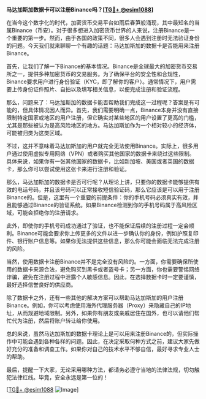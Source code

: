 **马达加斯加数据卡可以注册Binance吗？[[TG💪+ @esim1088](https://t.me/s/esim1088)]**

在当今这个数字化的时代，加密货币交易平台如雨后春笋般涌现，其中最知名的当属Binance（币安）。对于很多想进入加密货币世界的人来说，注册Binance是一个重要的第一步。然而，由于各国的政策不同，很多人会遇到注册时无法验证身份的问题。今天我们就来聊聊一个有趣的话题：马达加斯加的数据卡是否能用来注册Binance。

首先，让我们了解一下Binance的基本情况。Binance是全球最大的加密货币交易所之一，提供多种加密货币的交易服务。为了确保平台的安全性和合规性，Binance要求用户进行身份验证（KYC，即了解你的客户）。通常情况下，用户需要上传身份证件照片、自拍以及填写相关信息，以便完成注册和验证流程。

那么，问题来了：马达加斯加的数据卡能否帮助我们完成这一过程呢？答案是有可能的，但具体情况因人而异。首先，我们需要明确一点，Binance本身并没有直接限制特定国家或地区的用户注册，但它确实对某些地区的用户设置了更高的门槛，尤其是那些被认为是高风险地区的地方。马达加斯加作为一个相对较小的经济体，可能被归类为这类区域。

不过，这并不意味着马达加斯加的用户就完全无法使用Binance。实际上，很多用户通过使用虚拟专用网络（VPN）或者购买其他国家的数据卡来绕过这些限制。具体来说，如果你有一张其他国家的数据卡，比如新加坡、美国或者英国的数据卡，那么你可以尝试使用这张卡来进行注册和验证。

那么，马达加斯加的数据卡是否可行呢？从理论上讲，只要你的数据卡能够提供有效的电话号码，并且该号码可以正常接收短信验证码，那么它应该是可以用于注册Binance的。但是，这里有一个重要的前提条件：你的手机号码必须真实有效，并且能够通过Binance的验证系统。如果Binance检测到你的手机号码属于高风险区域，可能会拒绝你的注册请求。

此外，即使你的手机号码成功通过了验证，也不能保证后续的注册过程一定会顺利。Binance可能会要求你上传更多的文件以进一步确认你的身份，例如护照复印件、银行账户信息等。如果你无法提供这些信息，那么你可能会面临无法完成注册的风险。

当然，使用数据卡注册Binance并不是完全没有风险的。一方面，你需要确保所使用的数据卡来源合法，避免购买到黑卡或者盗号卡；另一方面，你也需要警惕网络诈骗，避免在注册过程中泄露个人敏感信息。因此，在选择数据卡时一定要谨慎，最好选择信誉良好的供应商。

除了数据卡之外，还有一些其他的解决方案可以帮助马达加斯加的用户注册Binance。例如，你可以考虑使用海外代理服务器（Proxy）来隐藏自己的IP地址，从而规避地域限制。另外，如果你有朋友或亲戚居住在国外，也可以请他们帮忙代为注册，然后将账户转让给你使用。

总的来说，虽然马达加斯加的数据卡理论上是可以用来注册Binance的，但实际操作中可能会遇到各种各样的问题。因此，在决定采取何种方式之前，建议大家先做好充分的准备和调查工作。如果你对自己的技术水平不够自信，最好寻求专业人士的帮助。

最后，提醒一下大家，无论采用哪种方法，都请务必遵守当地的法律法规，切勿触犯法律红线。毕竟，安全永远是第一位的！

[[TG💪+ @esim1088](https://t.me/s/esim1088) ![Image](https://i.postimg.cc/4NQfJmqS/Snipaste-2025-05-13-00-14-12.png)]